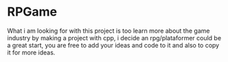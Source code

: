 # RPGame
What i am looking for with this project is too learn more about the game industry by making a project with cpp, i decide an rpg/plataformer could be a great start,
you are free to add your ideas and code to it and also to copy it for more ideas.
